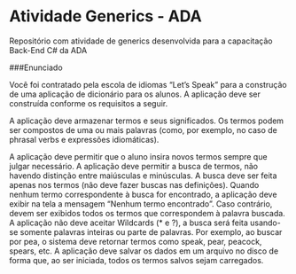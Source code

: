 # Atividade Generics - ADA

Repositório com atividade de generics desenvolvida para a capacitação Back-End C# da ADA

###Enunciado

Você foi contratado pela escola de idiomas “Let’s Speak” para a construção de uma aplicação de dicionário para os alunos.
A aplicação deve ser construída conforme os requisitos a seguir.

A aplicação deve armazenar termos e seus significados. Os termos podem ser compostos de uma ou mais palavras (como, por exemplo, no caso de phrasal verbs e expressões idiomáticas).

A aplicação deve permitir que o aluno insira novos termos sempre que julgar necessário. A aplicação deve permitir a busca de termos, não havendo distinção entre maiúsculas e minúsculas.
A busca deve ser feita apenas nos termos (não deve fazer buscas nas definições). Quando nenhum termo correspondente à busca for encontrado, a aplicação deve exibir na tela a mensagem “Nenhum termo encontrado”.
Caso contrário, devem ser exibidos todos os termos que correspondem à palavra buscada. A aplicação não deve aceitar Wildcards (* e ?), a busca será feita usando-se somente palavras inteiras ou parte de palavras.
Por exemplo, ao buscar por pea, o sistema deve retornar termos como speak, pear, peacock, spears, etc.
A aplicação deve salvar os dados em um arquivo no disco de forma que, ao ser iniciada, todos os termos salvos sejam carregados.
